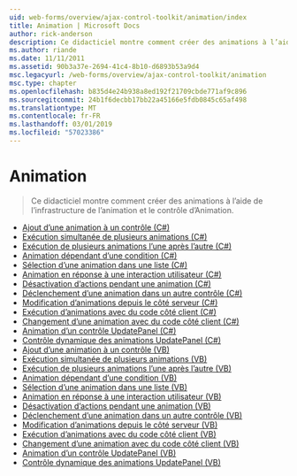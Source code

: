 ```yaml
---
uid: web-forms/overview/ajax-control-toolkit/animation/index
title: Animation | Microsoft Docs
author: rick-anderson
description: Ce didacticiel montre comment créer des animations à l’aide de l’infrastructure de l’animation et le contrôle d’Animation.
ms.author: riande
ms.date: 11/11/2011
ms.assetid: 90b3a37e-2694-41c4-8b10-d6893b53a9d4
msc.legacyurl: /web-forms/overview/ajax-control-toolkit/animation
msc.type: chapter
ms.openlocfilehash: b835d4e24b938a8ed192f21709cbde771af9c896
ms.sourcegitcommit: 24b1f6decbb17bb22a45166e5fdb0845c65af498
ms.translationtype: MT
ms.contentlocale: fr-FR
ms.lasthandoff: 03/01/2019
ms.locfileid: "57023386"
---
```

<a name="animation"></a>Animation
====================
> Ce didacticiel montre comment créer des animations à l’aide de l’infrastructure de l’animation et le contrôle d’Animation.


- [Ajout d’une animation à un contrôle (C#)](adding-animation-to-a-control-cs.md)
- [Exécution simultanée de plusieurs animations (C#)](executing-several-animations-at-the-same-time-cs.md)
- [Exécution de plusieurs animations l’une après l’autre (C#)](executing-several-animations-after-each-other-cs.md)
- [Animation dépendant d’une condition (C#)](animation-depending-on-a-condition-cs.md)
- [Sélection d’une animation dans une liste (C#)](picking-one-animation-out-of-a-list-cs.md)
- [Animation en réponse à une interaction utilisateur (C#)](animating-in-response-to-user-interaction-cs.md)
- [Désactivation d’actions pendant une animation (C#)](disabling-actions-during-animation-cs.md)
- [Déclenchement d’une animation dans un autre contrôle (C#)](triggering-an-animation-in-another-control-cs.md)
- [Modification d’animations depuis le côté serveur (C#)](modifying-animations-from-the-server-side-cs.md)
- [Exécution d’animations avec du code côté client (C#)](executing-animations-using-client-side-code-cs.md)
- [Changement d’une animation avec du code côté client (C#)](changing-an-animation-using-client-side-code-cs.md)
- [Animation d’un contrôle UpdatePanel (C#)](animating-an-updatepanel-control-cs.md)
- [Contrôle dynamique des animations UpdatePanel (C#)](dynamically-controlling-updatepanel-animations-cs.md)
- [Ajout d’une animation à un contrôle (VB)](adding-animation-to-a-control-vb.md)
- [Exécution simultanée de plusieurs animations (VB)](executing-several-animations-at-the-same-time-vb.md)
- [Exécution de plusieurs animations l’une après l’autre (VB)](executing-several-animations-after-each-other-vb.md)
- [Animation dépendant d’une condition (VB)](animation-depending-on-a-condition-vb.md)
- [Sélection d’une animation dans une liste (VB)](picking-one-animation-out-of-a-list-vb.md)
- [Animation en réponse à une interaction utilisateur (VB)](animating-in-response-to-user-interaction-vb.md)
- [Désactivation d’actions pendant une animation (VB)](disabling-actions-during-animation-vb.md)
- [Déclenchement d’une animation dans un autre contrôle (VB)](triggering-an-animation-in-another-control-vb.md)
- [Modification d’animations depuis le côté serveur (VB)](modifying-animations-from-the-server-side-vb.md)
- [Exécution d’animations avec du code côté client (VB)](executing-animations-using-client-side-code-vb.md)
- [Changement d’une animation avec du code côté client (VB)](changing-an-animation-using-client-side-code-vb.md)
- [Animation d’un contrôle UpdatePanel (VB)](animating-an-updatepanel-control-vb.md)
- [Contrôle dynamique des animations UpdatePanel (VB)](dynamically-controlling-updatepanel-animations-vb.md)
